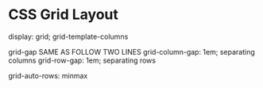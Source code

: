 # CSS Grid Layout
display: grid;
grid-template-columns

grid-gap
SAME AS FOLLOW TWO LINES
  grid-column-gap: 1em; separating columns
  grid-row-gap: 1em; separating rows

grid-auto-rows: minmax
